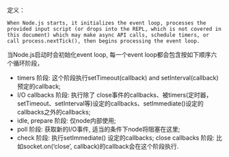 
定义：
```
When Node.js starts, it initializes the event loop, processes the provided input script (or drops into the REPL, which is not covered in this document) which may make async API calls, schedule timers, or call process.nextTick(), then begins processing the event loop.
```

当Node.js启动时会初始化event loop, 每一个event loop都会包含按如下顺序六个循环阶段，

* timers 阶段: 这个阶段执行setTimeout(callback) and setInterval(callback)预定的callback;
* I/O callbacks 阶段: 执行除了 close事件的callbacks、被timers(定时器，setTimeout、setInterval等)设定的callbacks、setImmediate()设定的callbacks之外的callbacks;
* idle, prepare 阶段: 仅node内部使用;
* poll 阶段: 获取新的I/O事件, 适当的条件下node将阻塞在这里;
* check 阶段: 执行setImmediate() 设定的callbacks;
close callbacks 阶段: 比如socket.on(‘close’, callback)的callback会在这个阶段执行.
